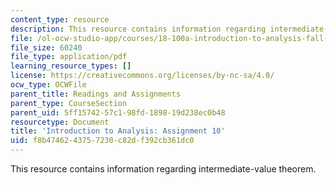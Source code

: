 ```yaml
---
content_type: resource
description: This resource contains information regarding intermediate-value theorem.
file: /ol-ocw-studio-app/courses/18-100a-introduction-to-analysis-fall-2012/f8b4746243757230c82df392cb361dc0_MIT18_100AF12_Assign_10.pdf
file_size: 60240
file_type: application/pdf
learning_resource_types: []
license: https://creativecommons.org/licenses/by-nc-sa/4.0/
ocw_type: OCWFile
parent_title: Readings and Assignments
parent_type: CourseSection
parent_uid: 5ff15742-57c1-98fd-1898-19d238ec0b48
resourcetype: Document
title: 'Introduction to Analysis: Assignment 10'
uid: f8b47462-4375-7230-c82d-f392cb361dc0
---
```

This resource contains information regarding intermediate-value theorem.